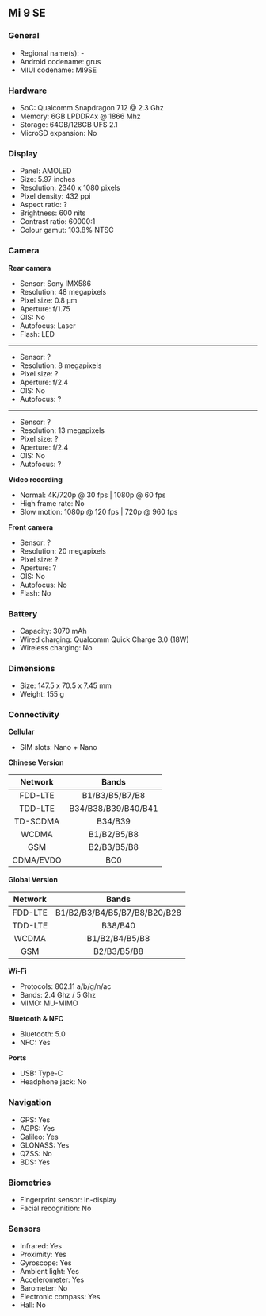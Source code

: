 ## Mi 9 SE

### General

* Regional name(s): -
* Android codename: grus
* MIUI codename: MI9SE

### Hardware

* SoC: Qualcomm Snapdragon 712 @ 2.3 Ghz
* Memory: 6GB LPDDR4x @ 1866 Mhz
* Storage: 64GB/128GB UFS 2.1
* MicroSD expansion: No

### Display

* Panel: AMOLED
* Size: 5.97 inches
* Resolution: 2340 x 1080 pixels
* Pixel density: 432 ppi
* Aspect ratio: ?
* Brightness: 600 nits
* Contrast ratio: 60000:1
* Colour gamut: 103.8% NTSC

### Camera

**Rear camera**

* Sensor: Sony IMX586
* Resolution: 48 megapixels
* Pixel size: 0.8 µm
* Aperture: f/1.75
* OIS: No
* Autofocus: Laser
* Flash: LED

---

* Sensor: ?
* Resolution: 8 megapixels
* Pixel size: ?
* Aperture: f/2.4
* OIS: No
* Autofocus: ?

---

* Sensor: ?
* Resolution: 13 megapixels
* Pixel size: ?
* Aperture: f/2.4
* OIS: No
* Autofocus: ?

**Video recording**

* Normal: 4K/720p @ 30 fps | 1080p @ 60 fps
* High frame rate: No
* Slow motion: 1080p @ 120 fps | 720p @ 960 fps

**Front camera**

* Sensor: ?
* Resolution: 20 megapixels
* Pixel size: ?
* Aperture: ?
* OIS: No
* Autofocus: No
* Flash: No

### Battery

* Capacity: 3070 mAh
* Wired charging: Qualcomm Quick Charge 3.0 (18W)
* Wireless charging: No

### Dimensions

* Size: 147.5 x 70.5 x 7.45 mm
* Weight: 155 g

### Connectivity

**Cellular**

* SIM slots: Nano + Nano

**Chinese Version**

|  Network  |   Bands   |
|:---------:|:-------------------:|
|  FDD-LTE  |    B1/B3/B5/B7/B8   |
|   TDD-LTE  | B34/B38/B39/B40/B41 |
|  TD-SCDMA |       B34/B39       |
|   WCDMA   |     B1/B2/B5/B8     |
|    GSM    |     B2/B3/B5/B8     |
| CDMA/EVDO |         BC0         |

**Global Version**

| Network | Bands |
|:---------:|:--------------------------------:|
| FDD-LTE | B1/B2/B3/B4/B5/B7/B8/B20/B28 |
| TDD-LTE | B38/B40 |
| WCDMA | B1/B2/B4/B5/B8 |
| GSM | B2/B3/B5/B8 |

**Wi-Fi**

* Protocols: 802.11 a/b/g/n/ac
* Bands: 2.4 Ghz / 5 Ghz
* MIMO: MU-MIMO

**Bluetooth & NFC**

* Bluetooth: 5.0 
* NFC: Yes

**Ports**

* USB: Type-C
* Headphone jack: No

### Navigation

* GPS: Yes
* AGPS: Yes
* Galileo: Yes
* GLONASS: Yes
* QZSS: No
* BDS: Yes

### Biometrics

* Fingerprint sensor: In-display
* Facial recognition: No

### Sensors

* Infrared: Yes
* Proximity: Yes
* Gyroscope: Yes
* Ambient light: Yes
* Accelerometer: Yes
* Barometer: No
* Electronic compass: Yes
* Hall: No
